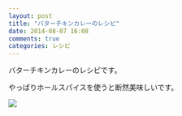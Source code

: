 ```yaml
---
layout: post
title: "バターチキンカレーのレシピ"
date: 2014-08-07 16:08
comments: true
categories: レシピ
---
```


バターチキンカレーのレシピです。

やっぱりホールスパイスを使うと断然美味しいです。

![](/images/2014-08-07/butterchickencurry.jpg)

<script src="https://gist.github.com/honjo2/261c1b731caf1731ff61.js"></script>
